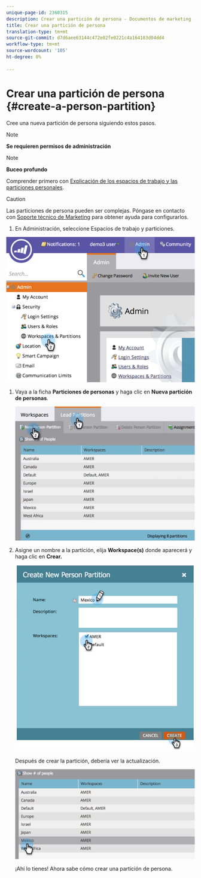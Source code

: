 ```yaml
---
unique-page-id: 2360315
description: Crear una partición de persona - Documentos de marketing - Documentación del producto
title: Crear una partición de persona
translation-type: tm+mt
source-git-commit: d7d6aee63144c472e02fe0221c4a164183d04dd4
workflow-type: tm+mt
source-wordcount: '105'
ht-degree: 0%

---
```



# Crear una partición de persona {#create-a-person-partition}

Cree una nueva partición de persona siguiendo estos pasos.

>[!NOTE]
>
>**Se requieren permisos de administración**

>[!NOTE]
>
>**Buceo profundo**
>
>Comprender primero con [Explicación de los espacios de trabajo y las particiones personales](understanding-workspaces-and-person-partitions.md).

>[!CAUTION]
>
>Las particiones de persona pueden ser complejas. Póngase en contacto con [Soporte técnico de Marketing](http://support.marketo.com/) para obtener ayuda para configurarlos.

1. En Administración, seleccione Espacios de trabajo y particiones.

![](assets/image2014-9-17-11-3a32-3a12.png)

1. Vaya a la ficha **Particiones de personas** y haga clic en **Nueva partición de personas**.

   ![](assets/two-2.png)

1. Asigne un nombre a la partición, elija **Workspace(s)** donde aparecerá y haga clic en **Crear.**

   ![](assets/three-2.png)

   Después de crear la partición, debería ver la actualización.

   ![](assets/four-2.png)

   ¡Ahí lo tienes! Ahora sabe cómo crear una partición de persona.

